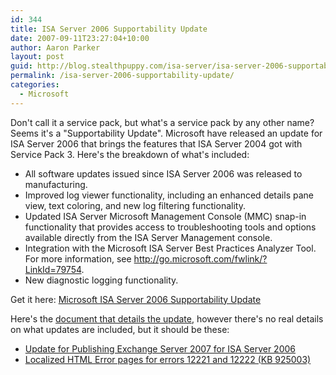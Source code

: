 ```yaml
---
id: 344
title: ISA Server 2006 Supportability Update
date: 2007-09-11T23:27:04+10:00
author: Aaron Parker
layout: post
guid: http://blog.stealthpuppy.com/isa-server/isa-server-2006-supportability-update
permalink: /isa-server-2006-supportability-update/
categories:
  - Microsoft
---
```

Don't call it a service pack, but what's a service pack by any other name? Seems it's a "Supportability Update". Microsoft have released an update for ISA Server 2006 that brings the features that ISA Server 2004 got with Service Pack 3. Here's the breakdown of what's included:

  * All software updates issued since ISA Server 2006 was released to manufacturing.
  * Improved log viewer functionality, including an enhanced details pane view, text coloring, and new log filtering functionality.
  * Updated ISA Server Microsoft Management Console (MMC) snap-in functionality that provides access to troubleshooting tools and options available directly from the ISA Server Management console.
  * Integration with the Microsoft ISA Server Best Practices Analyzer Tool. For more information, see http://go.microsoft.com/fwlink/?LinkId=79754.
  * New diagnostic logging functionality.

Get it here: [Microsoft ISA Server 2006 Supportability Update](http://www.microsoft.com/downloads/details.aspx?FamilyID=6f629eac-d8c6-4437-9d20-b47b02db413a&DisplayLang=en)

Here's the [document that details the update](http://download.microsoft.com/download/1/a/4/1a48fc94-2521-4360-944f-ce6f413a18ae/ISA2006Supp.doc), however there's no real details on what updates are included, but it should be these:

  * [Update for Publishing Exchange Server 2007 for ISA Server 2006](http://www.microsoft.com/downloads/details.aspx?FamilyID=82b717ce-5b63-4098-8425-bbf4a5b7e09c&DisplayLang=en)
  * [Localized HTML Error pages for errors 12221 and 12222 (KB 925003)](http://www.microsoft.com/downloads/details.aspx?FamilyID=b07cba6e-115c-4051-abbb-533d0c650353&DisplayLang=en)